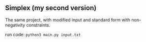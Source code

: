 ## Simplex (my second version)
The same project, with modified input and standard form with non-negativity constraints. 

run code: `python3 main.py input.txt`
